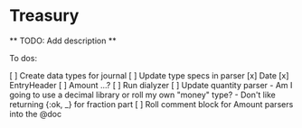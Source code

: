 Treasury
========

** TODO: Add description **


To dos:

[ ] Create data types for journal
[ ] Update type specs in parser
		[x] Date
		[x] EntryHeader
		[ ] Amount
		...?
		[ ] Run dialyzer
[ ] Update quantity parser
		- Am I going to use a decimal library or roll my own "money" type?
		- Don't like returning {:ok, _} for fraction part
[ ] Roll comment block for Amount parsers into the @doc
